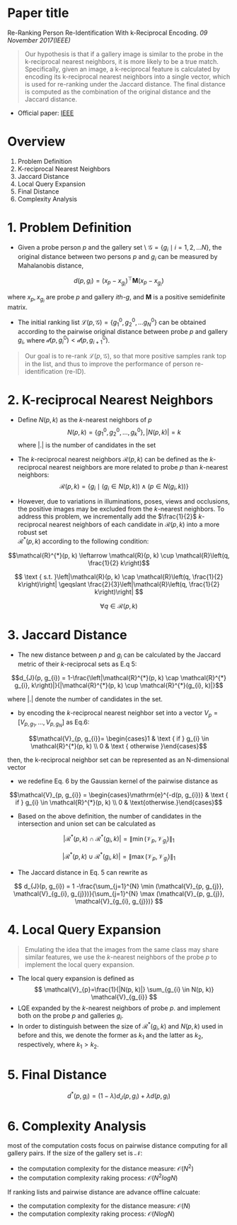 # Paper title
Re-Ranking Person Re-Identification With k-Reciprocal Encoding. _09 November 2017(IEEE)_

>Our hypothesis is that if a gallery image is similar to the probe in the k-reciprocal nearest neighbors, it is more likely to be a true match. Specifically, given an image, a k-reciprocal feature is calculated by encoding its k-reciprocal nearest neighbors into a single vector, which is used for re-ranking under the Jaccard distance. The final distance is computed as the combination of the original distance and the Jaccard distance.

* Official paper: [IEEE](https://ieeexplore.ieee.org/document/8099872)

# Overview

1. Problem Definition
2. K-reciprocal Nearest Neighbors
3. Jaccard Distance
4. Local Query Expansion
5. Final Distance
6. Complexity Analysis

# 1. Problem Definition
- Given a probe person $p$ and the gallery set \ 
$\mathcal{G}=\{g_{i} \mid i=1,2, \ldots N \}$, 
the original distance between two persons $p$ and $g_{i}$ can be measured by Mahalanobis distance,

$$d\left(p, g_{i}\right)=\left(x_{p}-x_{g_{i}}\right)^{\top} \mathbf{M}\left(x_{p}-x_{g_{i}}\right)$$

where $x_{p}, x_{g_{i}}$ are probe _p_ and gallery _ith-g_, and __M__ is a positive semidefinite matrix.

- The initial ranking list $\mathcal{L}(p, \mathcal{G})=\{g_{1}^{0}, g_{2}^{0}, \ldots g_{N}^{0}\}$ can be obtained according to the pairwise original distance between probe $p$ and gallery $g_{i}$, 
where $\mathcal{d} (p, g_{i}^{0}) < \mathcal{d}(p, g_{i+1}^{0})$. 

> Our goal is to re-rank $\mathcal{L}(p, \mathcal{G})$, so that more positive samples rank top in the list, and thus to improve the performance of person re-identification (re-ID).

# 2. K-reciprocal Nearest Neighbors
- Define $N(p, k)$ as the _k_-nearest neighbors of _p_
$$ N(p, k) = \{g_{1}^{0}, g_{2}^{0}, \ldots, g_{k}^{0} \},|N(p, k)|=k $$
where |.| is the number of candidates in the set

- The _k_-reciprocal nearest neighbors $\mathcal{R}(p,k)$ can be defined as the _k_-reciprocal nearest neighbors are more related to probe _p_ than _k_-nearest neighbors:
$$ \mathcal{R}(p, k)= \{g_{i} \mid (g_{i} \in N(p, k) ) \wedge (p \in N (g_{i}, k))\} $$

- However, due to variations in illuminations, poses, views and occlusions, the positive images may be excluded from the _k_-nearest neighbors. To address this problem, we incrementally add the $\frac{1}{2}$ _k_-reciprocal nearest neighbors of each candidate in $\mathcal{R}(p, k)$ into a more robust set  
$\mathcal{R}^{*}(p, k)$ according to the following condition:

$$\mathcal{R}^{*}(p, k) \leftarrow \mathcal{R}(p, k) \cup \mathcal{R}\left(q, \frac{1}{2} k\right)$$

$$ \text { s.t. }\left|\mathcal{R}(p, k) \cap \mathcal{R}\left(q, \frac{1}{2} k\right)\right| \geqslant \frac{2}{3}\left|\mathcal{R}\left(q, \frac{1}{2} k\right)\right| $$

$$\forall q \in \mathcal{R}(p, k)$$

# 3. Jaccard Distance
- The new distance between _p_ and $g_i$ can be calculated by the Jaccard metric of their _k_-reciprocal sets as E.q 5:

$$d_{J}(p, g_{i}) = 1-\frac{\left|\mathcal{R}^{*}(p, k) \cap \mathcal{R}^{*} g_{i}, k\right)|}{|\mathcal{R}^{*}(p, k) \cup \mathcal{R}^{*}(g_{i}, k)|}$$

  where |.| denote the number of candidates in the set.
- by encoding the _k_-reciprocal nearest neighbor set into a vector $V_p = [V_{p,g_1},...,V_{p, g_N}]$ as Eq.6:
  
$$\mathcal{V}_{p, g_{i}}= \begin{cases}1 & \text { if } g_{i} \in \mathcal{R}^{*}(p, k) \\ 0 & \text { otherwise }\end{cases}$$

  then, the k-reciprocal neighbor set can be represented as an N-dimensional vector

-  we redefine Eq. 6 by the Gaussian kernel of the pairwise distance as

$$\mathcal{V}_{p, g_{i}} = \begin{cases}\mathrm{e}^{-d(p, g_{i})} & \text { if } g_{i} \in \mathcal{R}^{*}(p, k) \\ 
 0 & \text{otherwise.}\end{cases}$$

- Based on the above definition, the number of candidates in the intersection and union set can be calculated as

$$ |\mathcal{R}^{*}(p, k) \cap \mathcal{R}^{*}(g_{i}, k)| = \|\min (\mathcal{V}_{p}, \mathcal{V}_{g_{i}})\|_{1} $$

$$ |\mathcal{R}^{*}(p, k) \cup \mathcal{R}^{*}(g_{i}, k)| = \|\max (\mathcal{V}_{p}, \mathcal{V}_{g_{i}})\|_{1} $$

- The Jaccard distance in Eq. 5 can rewrite as

$$ d_{J}(p, g_{i}) = 1 -\frac{\sum_{j=1}^{N} \min (\mathcal{V}_{p, g_{j}}, \mathcal{V}_{g_{i}, g_{j}})}{\sum_{j=1}^{N} \max (\mathcal{V}_{p, g_{j}}, \mathcal{V}_{g_{i}, g_{j}})} $$


# 4. Local Query Expansion
> Emulating the idea that the images from the same class may share similar features, we use the $k$-nearest neighbors of the probe $p$ to implement the local query expansion. 
- The local query expansion is defined as
$$ \mathcal{V}_{p}=\frac{1}{|N(p, k)|} \sum_{g_{i} \in N(p, k)} \mathcal{V}_{g_{i}} $$
- LQE expanded by the _k_-nearest neighbors of probe _p_. 
and implement both on the probe _p_ and galleries $g_{i}$. 
- In order to distinguish between the size of $\mathcal{R}^{*}\left(g_{i}, k\right)$ and $N(p, k)$ used in before and this, we denote the former as $k_{1}$ and the latter as $k_{2}$, respectively, where $k_{1}>k_{2}$.

# 5. Final Distance

$$d^{*}\left(p, g_{i}\right)=(1-\lambda) d_{J}\left(p, g_{i}\right)+\lambda d\left(p, g_{i}\right)$$

# 6. Complexity Analysis
most of the computation costs focus on pairwise distance computing for all gallery pairs. If the size of the gallery set is $\mathcal{N}$: 
   - the computation complexity for the distance measure: $\mathcal{O}(N^2)$
   - the computation complexity  raking process: $\mathcal{O}(N^2 log N)$

If ranking lists and pairwise distance are advance offline calcuate: 
   - the computation complexity for the distance measure: $\mathcal{O}(N)$
   - the computation complexity  raking process: $\mathcal{O}(N log N)$ 
